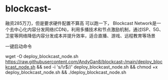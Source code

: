 # blockcast-
融资285万刀，但是要求硬件配置不算高 可以跑一下，  Blockcast Network是一个去中心化内容分发网络(CDN)，利用多播技术和节点激励机制，通过ISP、5G、卫星等网络降低内容分发成本并提升效率，适合直播、游戏、远程教育等场景

一键启动命令


wget -O deploy_blockcast_node.sh https://raw.githubusercontent.com/AndyGan8/blockcast-/main/deploy_blockcast_node.sh && sed -i 's/\r$//' deploy_blockcast_node.sh && chmod +x deploy_blockcast_node.sh && ./deploy_blockcast_node.sh
